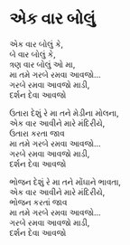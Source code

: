 # એક વાર બોલું

એક વાર બોલું કે,  
બે વાર બોલું કે,  
ત્રણ વાર બોલું ઓ મા,  
મા તમે ગરબે રમવા આવજો...  
ગરબે રમવા આવજો માડી,  
દર્શન દેવા આવજો  

ઉતારા દેશું રે મા તને મેડીના મોલના,  
એક વાર આવીને મારે મંદિરીયે,  
ઉતારા કરતા જાવ  
મા તમે ગરબે રમવા આવજો...  
ગરબે રમવા આવજો માડી,  
દર્શન દેવા આવજો  

ભોજન દેશું રે મા તને મોંઘાને ભાવતા,  
એક વાર આવીને મારે મંદિરીયે,  
ભોજન કરતાં જાવ  
મા તમે ગરબે રમવા આવજો...  
ગરબે રમવા આવજો માડી,  
દર્શન દેવા આવજો  
